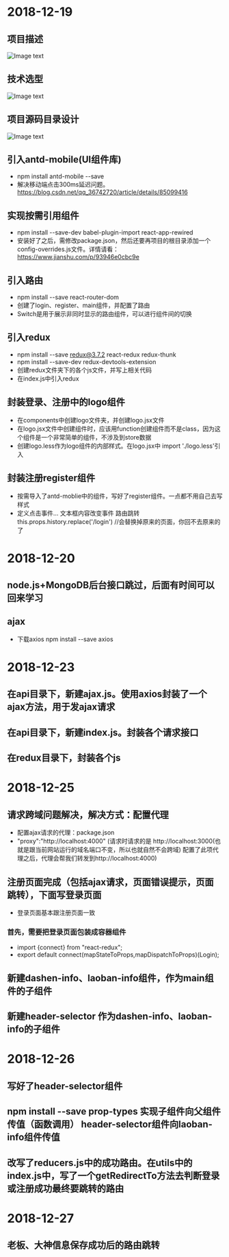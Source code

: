 # 2018-12-19
## 项目描述
![Image text](https://m.qpic.cn/psb?/V14221aQ3M7XeB/fTDmFRLq92KATlMX3QA*fABRDOPmHINVGNbB5nMcK68!/b/dL8AAAAAAAAA&bo=lQIjAZUCIwEDCSw!&rf=viewer_4)

## 技术选型
![Image text](https://m.qpic.cn/psb?/V14221aQ3M7XeB/Qj5C.AjQGGubm.mF8bsnVUXshLq.MvwqbxAyW9by8Tw!/b/dFQBAAAAAAAA&bo=LAMrAiwDKwIDCSw!&rf=viewer_4)

## 项目源码目录设计
![Image text](https://m.qpic.cn/psb?/V14221aQ3M7XeB/idyh9N5WcUhHRxcVgqz6BAjfb4N8Rqc31xBe0Gvfalk!/b/dL8AAAAAAAAA&bo=WALhAVgC4QEDCSw!&rf=viewer_4)

## 引入antd-mobile(UI组件库)
* npm install antd-mobile --save
* 解决移动端点击300ms延迟问题。https://blog.csdn.net/qq_36742720/article/details/85099416

## 实现按需引用组件
* npm install --save-dev babel-plugin-import react-app-rewired
* 安装好了之后，需修改package.json，然后还要再项目的根目录添加一个config-overrides.js文件。详情请看：https://www.jianshu.com/p/93946e0cbc9e

## 引入路由
* npm install --save react-router-dom
* 创建了login、register、main组件，并配置了路由
* Switch是用于展示非同时显示的路由组件，可以进行组件间的切换

## 引入redux
* npm install --save redux@3.7.2 react-redux redux-thunk
* npm install --save-dev redux-devtools-extension
* 创建redux文件夹下的各个js文件，并写上相关代码
* 在index.js中引入redux

## 封装登录、注册中的logo组件
* 在components中创建logo文件夹，并创建logo.jsx文件
* 在logo.jsx文件中创建组件时，应该用function创建组件而不是class，因为这个组件是一个非常简单的组件，不涉及到store数据
* 创建logo.less作为logo组件的内部样式。在logo.jsx中 import './logo.less'引入

## 封装注册register组件
* 按需导入了antd-moblie中的组件，写好了register组件。一点都不用自己去写样式
* 定义点击事件...  文本框内容改变事件  路由跳转  this.props.history.replace('/login') //会替换掉原来的页面，你回不去原来的了

# 2018-12-20
## node.js+MongoDB后台接口跳过，后面有时间可以回来学习

## ajax
* 下载axios    npm install --save axios

# 2018-12-23
## 在api目录下，新建ajax.js。使用axios封装了一个ajax方法，用于发ajax请求

## 在api目录下，新建index.js。封装各个请求接口

## 在redux目录下，封装各个js

# 2018-12-25
## 请求跨域问题解决，解决方式：配置代理
* 配置ajax请求的代理：package.json
* "proxy":"http://localhost:4000"  (请求时请求的是 http://localhost:3000(也就是跟当前网站运行的域名端口不变，所以也就自然不会跨域)    配置了此项代理之后，代理会帮我们转发到http://localhost:4000)
## 注册页面完成（包括ajax请求，页面错误提示，页面跳转），下面写登录页面
* 登录页面基本跟注册页面一致
### 首先，需要把登录页面包装成容器组件
* import {connect} from "react-redux";
* export default connect(mapStateToProps,mapDispatchToProps)(Login);

## 新建dashen-info、laoban-info组件，作为main组件的子组件

## 新建header-selector 作为dashen-info、laoban-info的子组件

# 2018-12-26
## 写好了header-selector组件

## npm install --save prop-types   实现子组件向父组件传值（函数调用）  header-selector组件向laoban-info组件传值

## 改写了reducers.js中的成功路由。在utils中的index.js中，写了一个getRedirectTo方法去判断登录或注册成功最终要跳转的路由

# 2018-12-27
## 老板、大神信息保存成功后的路由跳转
